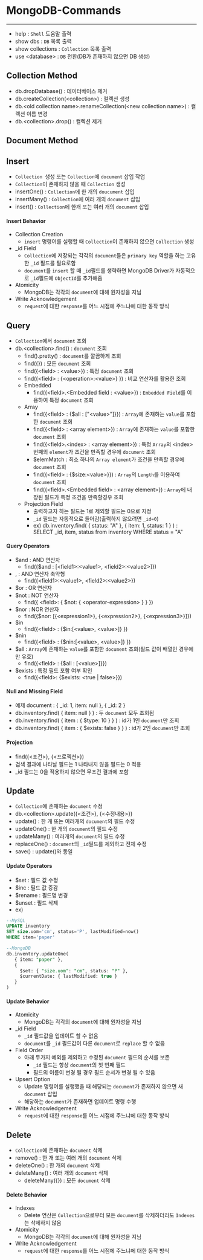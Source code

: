 # MongoDB-Commands
-----------
- help : `Shell` 도움말 출력
- show dbs : `DB` 목록 출력
- show collections : `Collection` 목록 출력
- use \<database\> : `DB` 전환(DB가 존재하지 않으면 DB 생성)

## Collection Method
- db.dropDatabase() : 데이터베이스 제거
- db.createCollection(\<collection>) : 컬렉션 생성
- db.\<old collection name>.renameCollection(\<new collection name>) : 컬렉션 이름 변경
- db.\<collection>.drop() : 컬렉션 제거

## Document Method

## Insert
- `Collection `생성 또는 `Collection`에 `document` 삽입 작업
- `Collection`이 존재하지 않을 때 `Collection` 생성
- insertOne() : `Collection`에 한 개의 `doucument` 삽입
- insertMany() : `Collection`에 여러 개의 `document` 삽입
- insert() : `Collection`에 한개 또는 여러 개의 `document` 삽입

#### Insert Behavior
- Collection Creation
  - `insert` 명령어를 실행할 때 `Collection`이 존재하지 않으면 `Collection` 생성
- \_id Field
  - `Collection`에 저장되는 각각의 `document`들은 `primary key` 역할을 하는 고유한 `_id` 필드를 필요로함
  - `document`를 `insert` 할 때 `_id`필드를 생략하면 MongoDB Driver가 자동적으로 `_id`필드에 `ObjectId`를 추가해줌
- Atomicity
  - MongoDB는 각각의 `document`에 대해 원자성을 지님
- Write Acknowledgement
  - `request`에 대한 `response`를 어느 시점에 주느냐에 대한 동작 방식

## Query
- `Collection`에서 `document` 조회
- db.\<collection\>.find() : `document` 조회
  - find().pretty() : `document`를 깔끔하게 조회
  - find({}) : 모든 `document` 조회
  - find({\<field> : \<value>}) : 특정 `document` 조회
  - find({\<field> : {\<operation>:\<value>} }) : 비교 연산자를 활용한 조회
  - Embedded
    - find({\<field>.\<Embedded field : \<value>}) : `Embedded Field`를 이용하여 특정 `document` 조회
  - Array
    - find({\<field> : {$all : ["\<value>"]}}) : `Array`에 존재하는 `value`를 포함한 `document` 조회
    - find({\<field> : \<array element>}) : `Array`에 존재하는 `value`를 포함한 `document` 조회
    - find({\<field>.\<index> : \<array element>}) : 특정 `Array`의 \<index> 번째의 `element`가 조건을 만족할 경우에 `document` 조회
    - $elemMatch : 최소 하나의 `Array element`가 조건을 만족할 경우에 `document` 조회
    - find({\<field> : {$size:\<value>}}) : `Array`의 `Length`를 이용하여 `document` 조회
    - find({\<field>.\<Embedded field> : \<array element>}) : `Array`에 내장된 필드가 특정 조건을 만족할경우 조회
  - Projection Field
    - 출력하고자 하는 필드는 1로 제외할 필드는 0으로 지정
    - `_id` 필드는 자동적으로 들어감(출력하지 않으려면 `_id=0`)
    - ex) db.inventory.find( { status: "A" }, { item: 1, status: 1 } ) : SELECT \_id, item, status from inventory WHERE status = "A"

#### Query Operators
- $and : AND 연산자
  - find({$and : [\<field1>:\<value1>, \<field2>:\<value2>]})
- , : AND 연산자 축약형
  - find({\<field1>:\<value1>, \<field2>:\<value2>})
- $or : OR 연산자
- $not : NOT 연산자
  - find({ \<field>: { $not: { \<operator-expression> } } })
- $nor : NOR 연산자
  - find({$nor: [{\<expression1>}, {\<expression2>}, {\<expression3>}]})
- $in
  - find({\<field> : {$in:[\<value>, \<value>]} })
- $nin
  - find({\<field> : {$nin:[\<value>, \<value>]} })
- $all  : `Array`에 존재하는 `value`를 포함한 `document` 조회(필드 값이 배열인 경우에만 유효)
  - find({\<field> : {$all : [\<value>]}})
- $exists : 특정 필드 포함 여부 확인
  - find({\<field>: {$exists: <true | false>}})

#### Null and Missing Field
- 예제 document : { \_id: 1, item: null }, { \_id: 2 }
- db.inventory.find( { item: null } ) : 두 `document` 모두 조회됨
- db.inventory.find( { item : { $type: 10 } } ) : id가 1인 `document`만 조회
- db.inventory.find( { item : { $exists: false } } ) : id가 2인 `document`만 조회

#### Projection
- find({\<조건>}, {\<프로젝션>})
- 검색 결과에 나타날 필드는 1 나타내지 않을 필드는 0 적용
- _id 필드는 0을 적용하지 않으면 무조건 결과에 포함

## Update
- `Collection`에 존재하는 `document` 수정
- db.\<collection\>.update({\<조건>}, {\<수정내용>})
- update() : 한 개 또는 여러개의 `document`의 필드 수정
- updateOne() : 한 개의 `document`의 필드 수정
- updateMany() : 여러개의 `document`의 필드 수정
- replaceOne() : `document`의 `_id`필드를 제외하고 전체 수정
- save() : update()와 동일

#### Update Operators
- $set : 필드 값 수정
- $inc : 필드 값 증감
- $rename : 필드명 변경
- $unset : 필드 삭제
- ex)

```sql
--MySQL
UPDATE inventory
SET size.uom='cm', status='P', lastModified=now()
WHERE item='paper'

--MongoDB
db.inventory.updateOne(
   { item: "paper" },
   {
     $set: { "size.uom": "cm", status: "P" },
     $currentDate: { lastModified: true }
   }
)
```

#### Update Behavior
- Atomicity
  - MongoDB는 각각의 `document`에 대해 원자성을 지님
- \_id Field
  - `_id` 필드값을 업데이트 할 수 없음
  - `document`를 `_id` 필드값이 다른 `document`로 `replace` 할 수 없음
- Field Order
  - 아래 두가지 예외를 제외하고 수정된 `document` 필드의 순서를 보존
    - `_id` 필드는 항상 `document`의 첫 번째 필드
    - 필드의 이름이 변경 될 경우 필드 순서가 변경 될 수 있음
- Upsert Option
  - Update 명령어를 실행했을 때 해당되는 `document`가 존재하지 않으면 새 `document` 삽입
  - 해당하는 `document`가 존재하면 업데이트 명령 수행
- Write Acknowledgement
  - `request`에 대한 `response`를 어느 시점에 주느냐에 대한 동작 방식

## Delete
- `Collection`에 존재하는 `document` 삭제
- remove() : 한 개 또는 여러 개의 `document` 삭제
- deleteOne() : 한 개의 `document` 삭제
- deleteMany() : 여러 개의 `document` 삭제
  - deleteMany({}) : 모든 `document` 삭제

#### Delete Behavior
- Indexes
  - Delete 연산은 `Collection`으로부터 모든 `document`를 삭제하더라도 `Indexes`는 삭제하지 않음
- Atomicity
  - MongoDB는 각각의 `document`에 대해 원자성을 지님
- Write Acknowledgement
  - `request`에 대한 `response`를 어느 시점에 주느냐에 대한 동작 방식
